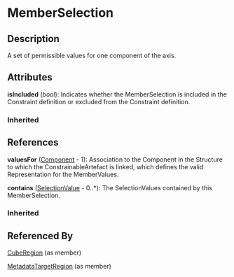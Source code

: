 
# MemberSelection





## Description

A set of permissible values for one component of the axis.


## Attributes

**isIncluded** (*bool*): Indicates whether the MemberSelection is included in the Constraint definition or excluded from the Constraint definition.

### Inherited



## References

**valuesFor** ([Component](../Base/Component.md) - 1): Association to the Component in the Structure to which the ConstrainableArtefact is linked, which defines the valid Representation for the MemberValues.

**contains** ([SelectionValue](SelectionValue.md) - 0..*): The SelectionValues contained by this MemberSelection.

### Inherited



## Referenced By

[CubeRegion](CubeRegion.md) (as member)

[MetadataTargetRegion](MetadataTargetRegion.md) (as member)


